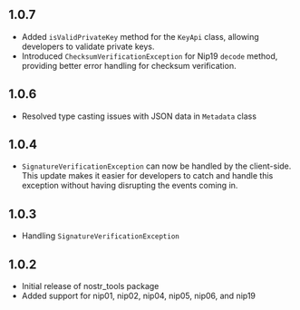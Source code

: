 ## 1.0.7

- Added `isValidPrivateKey` method for the `KeyApi` class, allowing developers to validate private keys.
- Introduced `ChecksumVerificationException` for Nip19 `decode` method, providing better error handling for checksum verification.

## 1.0.6

- Resolved type casting issues with JSON data in `Metadata` class

## 1.0.4

- `SignatureVerificationException` can now be handled by the client-side. This update makes it easier for developers to catch and handle this exception without having disrupting the events coming in.

## 1.0.3

- Handling `SignatureVerificationException`

## 1.0.2

- Initial release of nostr_tools package
- Added support for nip01, nip02, nip04, nip05, nip06, and nip19
